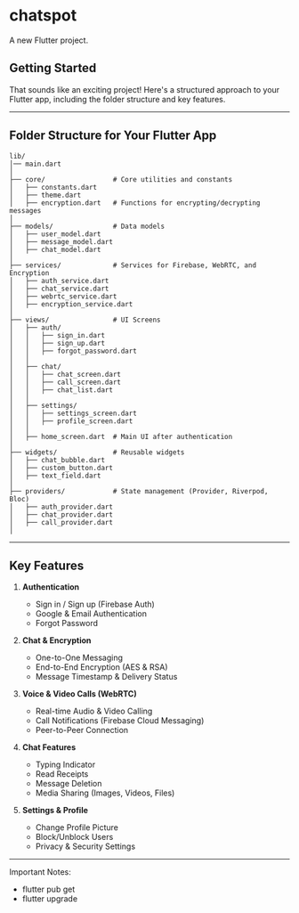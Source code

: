 # chatspot

A new Flutter project.

## Getting Started

That sounds like an exciting project! Here's a structured approach to your Flutter app, including the folder structure and key features.

---

## **Folder Structure for Your Flutter App**
```
lib/
│── main.dart
│
├── core/                 # Core utilities and constants
│   ├── constants.dart
│   ├── theme.dart
│   ├── encryption.dart   # Functions for encrypting/decrypting messages
│
├── models/               # Data models
│   ├── user_model.dart
│   ├── message_model.dart
│   ├── chat_model.dart
│
├── services/             # Services for Firebase, WebRTC, and Encryption
│   ├── auth_service.dart
│   ├── chat_service.dart
│   ├── webrtc_service.dart
│   ├── encryption_service.dart
│
├── views/                # UI Screens
│   ├── auth/
│   │   ├── sign_in.dart
│   │   ├── sign_up.dart
│   │   ├── forgot_password.dart
│   │
│   ├── chat/
│   │   ├── chat_screen.dart
│   │   ├── call_screen.dart
│   │   ├── chat_list.dart
│   │
│   ├── settings/
│   │   ├── settings_screen.dart
│   │   ├── profile_screen.dart
│   │
│   ├── home_screen.dart  # Main UI after authentication
│
├── widgets/              # Reusable widgets
│   ├── chat_bubble.dart
│   ├── custom_button.dart
│   ├── text_field.dart
│
├── providers/            # State management (Provider, Riverpod, Bloc)
│   ├── auth_provider.dart
│   ├── chat_provider.dart
│   ├── call_provider.dart
│
```

---

## **Key Features**
1. **Authentication**
   - Sign in / Sign up (Firebase Auth)
   - Google & Email Authentication
   - Forgot Password

2. **Chat & Encryption**
   - One-to-One Messaging
   - End-to-End Encryption (AES & RSA)
   - Message Timestamp & Delivery Status

3. **Voice & Video Calls (WebRTC)**
   - Real-time Audio & Video Calling
   - Call Notifications (Firebase Cloud Messaging)
   - Peer-to-Peer Connection

4. **Chat Features**
   - Typing Indicator
   - Read Receipts
   - Message Deletion
   - Media Sharing (Images, Videos, Files)

5. **Settings & Profile**
   - Change Profile Picture
   - Block/Unblock Users
   - Privacy & Security Settings

---

Important Notes:
  - flutter pub get
  - flutter upgrade
